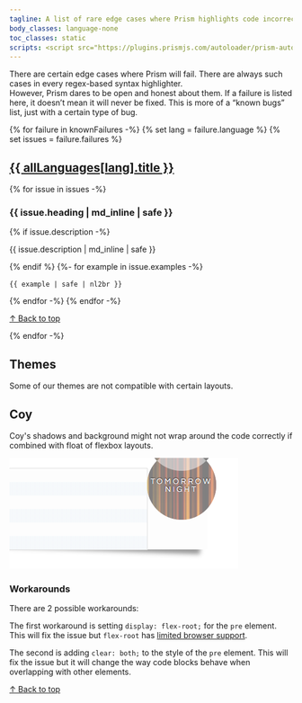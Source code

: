 ```yaml
---
tagline: A list of rare edge cases where Prism highlights code incorrectly.
body_classes: language-none
toc_classes: static
scripts: <script src="https://plugins.prismjs.com/autoloader/prism-autoloader.js" data-autoloader-path="https://dev.prismjs.com/components/"></script>
---
```


There are certain edge cases where Prism will fail. There are always such cases in every regex-based syntax highlighter.  
However, Prism dares to be open and honest about them. If a failure is listed here, it doesn’t mean it will never be fixed. This is more of a “known bugs” list, just with a certain type of bug.

{% for failure in knownFailures -%}
{% set lang = failure.language %}
{% set issues = failure.failures %}
<section class="language-{{ lang }}">
	<h1 id="{{ lang }}">
		<a href="#{{ lang }}">{{ allLanguages[lang].title }}</a>
	</h1>
	{% for issue in issues -%}
	<h3>{{ issue.heading | md_inline | safe }}</h3>
	{% if issue.description -%}
	<p>{{ issue.description | md_inline | safe }}</p>
	{% endif %}
	{%- for example in issue.examples -%}
	<pre><code>{{ example | safe | nl2br }}</code></pre>
	{% endfor -%}
	{% endfor -%}
	<p><a href="#toc">↑ Back to top</a></p>
</section>
{% endfor -%}

<section>

# Themes

Some of our themes are not compatible with certain layouts.

## Coy

Coy's shadows and background might not wrap around the code correctly if combined with float of flexbox layouts.

![](assets/img/failures/coy-overlap.png)

### Workarounds

There are 2 possible workarounds:

The first workaround is setting `display: flex-root;` for the `pre` element. This will fix the issue but `flex-root` has [limited browser support](https://caniuse.com/#feat=flow-root).

The second is adding `clear: both;` to the style of the `pre` element. This will fix the issue but it will change the way code blocks behave when overlapping with other elements.

[↑ Back to top](#toc)
</section>
